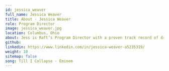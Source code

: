 ```yaml
---
id: jessica_weaver
full_name: Jessica Weaver
title: About - Jessica Weaver
role: Program Director
image: jessica_weaver.jpg
location: Columbus, Ohio
about: Jess is Raft’s Program Director with a proven track record of driving successful outcomes through the development of critical business partnerships, implementation of continuous improvement initiatives, and innovative solutions to complex problems. She has been instrumental in supporting Raft’s contracts, bringing top talent to solve hard mission problems to enable the war fighter. She leads and manages a portfolio of multi-faceted programs and projects with multi-million budgets and empowers cross-functional teams for success through training, performance management, and research-based insights. She received her BS in Public Relations from Franklin University and a Six Sigma Black Belt certification from University of San Diego. Jess is also a Group Chief out of the 121st Air Refueling Wing of the Air National Guard with 20 years of service. 
github:
linkedin: https://www.linkedin.com/in/jessica-weaver-a5235319/
weight: 10
sitemap: false
song: Till I Collapse · Eminem
---
```

